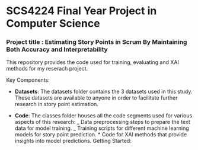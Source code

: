 # SCS4224 Final Year Project in Computer Science

### Project title : Estimating Story Points in Scrum By Maintaining Both Accuracy and Interpretability

This repository provides the code used for training, evaluating and XAI methods for my reserach project.

Key Components:

- **Datasets**: The datasets folder contains the 3 datasets used in this study. These datasets are available to anyone in order to facilitate further research in story point estimation.

- **Code**: The classes folder houses all the code segments used for various aspects of this research:
  _ Data preprocessing steps to prepare the text data for model training.
  _ Training scripts for different machine learning models for story point prediction. \* Code for XAI methods that provide insights into model predictions.
  Getting Started:
